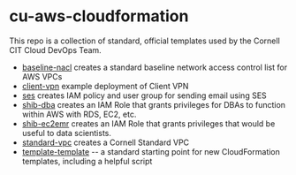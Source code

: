 # cu-aws-cloudformation

This repo is a collection of standard, official templates used by the Cornell CIT Cloud DevOps Team.

- [baseline-nacl](baseline-nacl) creates a standard baseline network access control list for AWS VPCs
- [client-vpn](client-vpn) example deployment of Client VPN
- [ses](ses) creates IAM policy and user group for sending email using SES
- [shib-dba](shib-dba) creates an IAM Role that grants privileges for DBAs to function within AWS with RDS, EC2, etc.
- [shib-ec2emr](shib-ec2emr) creates an IAM Role that grants privileges that would be useful to data scientists.
- [standard-vpc](standard-vpc) creates a Cornell Standard VPC
- [template-template](template-template) -- a standard starting point for new CloudFormation templates, including a helpful script
